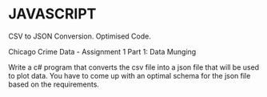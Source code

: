 # JAVASCRIPT
CSV to JSON Conversion.
Optimised Code.

Chicago Crime Data - Assignment 1 Part 1: Data Munging

Write a c# program that converts the csv file into a json file that will be used to plot data. You have to come up with an optimal schema for the json file based on the requirements.
